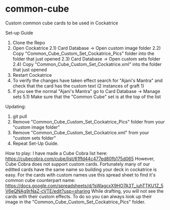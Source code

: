 # common-cube
Custom common cube cards to be used in Cockatrice

Set-up Guide
1) Clone the Repo
2) Open Cockatrice
	2.1) Card Database -> Open custom image folder
	2.2) Copy "Common_Cube_Custom_Set_Cockatrice_Pics" folder into the folder that just opened
	2.3) Card Database -> Open custom sets folder
	2.4) Copy "Common_Cube_Custom_Set_Cockatrice.xml" into the folder that just opened
3) Restart Cockatrice
4) To verify the changes have taken effect search for "Ajani's Mantra" and check that the card has the custom text (2 instances of graft 1)
5) If you see the normal "Ajani's Mantra" go to Card Database -> Manage sets
	5.1) Make sure that the "Common Cube" set is at the top of the list
	
Updating:
1) git pull
2) Remove "Common_Cube_Custom_Set_Cockatrice_Pics" folder from your "custom image folder"
3) Remove "Common_Cube_Custom_Set_Cockatrice.xml"  from your "custom sets folder"
4) Repeat Set-Up Guide.

How to play:
I have made a Cube Cobra list here: https://cubecobra.com/cube/list/61ffd44c477ed80fb175d065
However, Cube Cobra does not support custom cards. Fortunately many of our editted cards have the same name so building your deck in cockatrice is easy.
For the cards with custom names use this spread sheet to find it's common cube counterpart name: https://docs.google.com/spreadsheets/d/1sWagcxX9HO7A3T_juhTTKU1Z_5V6eQNAg9rNaZ-cVTE/edit?usp=sharing
While drafting, you will not see the cards with their custom effects. To do so you can always look up their image in the "Common_Cube_Custom_Set_Cockatrice_Pics" folder.